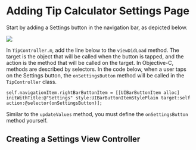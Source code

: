 # Adding Tip Calculator Settings Page

Start by adding a Settings button in the navigation bar, as depicted below.

<img src="http://i.imgur.com/t3ZlMPl.png?1" />

In `TipController.m`, add the line below to the `viewDidLoad` method. The target is the object that will be called when the button is tapped, and the action is the method that will be called on the target. In Objective-C, methods are described by selectors. In the code below, when a user taps on the Settings button, the `onSettingsButton` method will be called in the `TipController` class.

```
self.navigationItem.rightBarButtonItem = [[UIBarButtonItem alloc] initWithTitle:@"Settings" style:UIBarButtonItemStylePlain target:self action:@selector(onSettingsButton)];
```

Similar to the `updateValues` method, you must define the `onSettingsButton` method yourself.

## Creating a Settings View Controller


